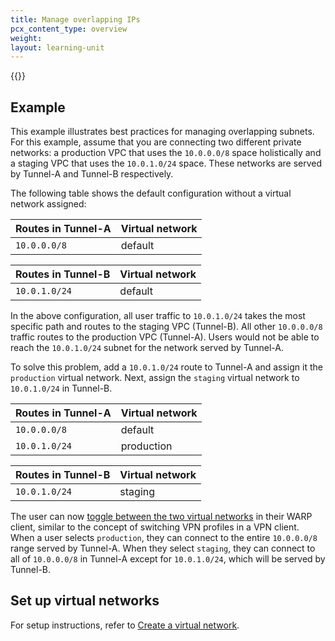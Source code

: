 ```yaml
---
title: Manage overlapping IPs
pcx_content_type: overview
weight:
layout: learning-unit
---
```


{{<render file="tunnel/_virtual-networks-intro.md" productFolder="cloudflare-one">}}

## Example

This example illustrates best practices for managing overlapping subnets. For this example, assume that you are connecting two different private networks: a production VPC that uses the `10.0.0.0/8` space holistically and a staging VPC that uses the `10.0.1.0/24` space. These networks are served by Tunnel-A and Tunnel-B respectively.

The following table shows the default configuration without a virtual network assigned:

| Routes in Tunnel-A | Virtual network |
| --------------- | --------------- |
| `10.0.0.0/8`    | default         |

| Routes in Tunnel-B | Virtual network |
| --------------- | --------------- |
| `10.0.1.0/24`   | default         |

In the above configuration, all user traffic to `10.0.1.0/24` takes the most specific path and routes to the staging VPC (Tunnel-B). All other `10.0.0.0/8` traffic routes to the production VPC (Tunnel-A). Users would not be able to reach the `10.0.1.0/24` subnet for the network served by Tunnel-A.

To solve this problem, add a `10.0.1.0/24` route to Tunnel-A and assign it the `production` virtual network. Next, assign the `staging` virtual network to `10.0.1.0/24` in Tunnel-B.

| Routes in Tunnel-A | Virtual network |
| --------------- | --------------- |
| `10.0.0.0/8`    | default         |
| `10.0.1.0/24`   | production      |

| Routes in Tunnel-B | Virtual network |
| --------------- | --------------- |
| `10.0.1.0/24`   | staging      |

The user can now [toggle between the two virtual networks](/cloudflare-one/connections/connect-networks/private-net/cloudflared/tunnel-virtual-networks/#connect-to-a-virtual-network) in their WARP client, similar to the concept of switching VPN profiles in a VPN client. When a user selects `production`, they can connect to the entire `10.0.0.0/8` range served by Tunnel-A. When they select `staging`, they can connect to all of `10.0.0.0/8` in Tunnel-A except for `10.0.1.0/24`, which will be served by Tunnel-B.

## Set up virtual networks

For setup instructions, refer to [Create a virtual network](/cloudflare-one/connections/connect-networks/private-net/cloudflared/tunnel-virtual-networks/#create-a-virtual-network).